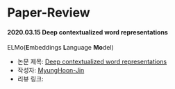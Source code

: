 # Paper-Review

#### 2020.03.15 Deep contextualized word representations
ELMo(**E**mbeddings **L**anguage **Mo**del)

- 논문 제목: [Deep contextualized word representations
](https://arxiv.org/abs/1802.05365)
- 작성자: [MyungHoon-Jin](https://github.com/jinmang2)
- 리뷰 링크: 
